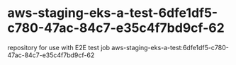 # aws-staging-eks-a-test-6dfe1df5-c780-47ac-84c7-e35c4f7bd9cf-62
repository for use with E2E test job aws-staging-eks-a-test:6dfe1df5-c780-47ac-84c7-e35c4f7bd9cf-62
